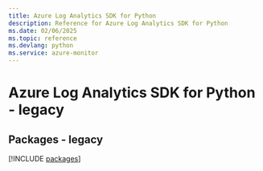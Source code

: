 ```yaml
---
title: Azure Log Analytics SDK for Python
description: Reference for Azure Log Analytics SDK for Python
ms.date: 02/06/2025
ms.topic: reference
ms.devlang: python
ms.service: azure-monitor
---
```

# Azure Log Analytics SDK for Python - legacy
## Packages - legacy
[!INCLUDE [packages](log-analytics-index.md)]